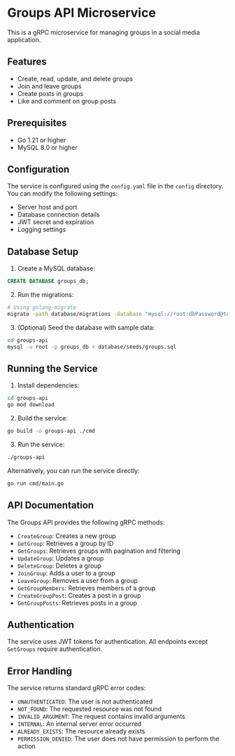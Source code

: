 # Groups API Microservice

This is a gRPC microservice for managing groups in a social media application.

## Features

- Create, read, update, and delete groups
- Join and leave groups
- Create posts in groups
- Like and comment on group posts

## Prerequisites

- Go 1.21 or higher
- MySQL 8.0 or higher

## Configuration

The service is configured using the `config.yaml` file in the `config` directory. You can modify the following settings:

- Server host and port
- Database connection details
- JWT secret and expiration
- Logging settings

## Database Setup

1. Create a MySQL database:

```sql
CREATE DATABASE groups_db;
```

2. Run the migrations:

```bash
# Using golang-migrate
migrate -path database/migrations -database "mysql://root:dbPassword@tcp(localhost:3306)/groups_db" up
```

3. (Optional) Seed the database with sample data:

```bash
cd groups-api
mysql -u root -p groups_db < database/seeds/groups.sql
```

## Running the Service

1. Install dependencies:

```bash
cd groups-api
go mod download
```

2. Build the service:

```bash
go build -o groups-api ./cmd
```

3. Run the service:

```bash
./groups-api
```

Alternatively, you can run the service directly:

```bash
go run cmd/main.go
```

## API Documentation

The Groups API provides the following gRPC methods:

- `CreateGroup`: Creates a new group
- `GetGroup`: Retrieves a group by ID
- `GetGroups`: Retrieves groups with pagination and filtering
- `UpdateGroup`: Updates a group
- `DeleteGroup`: Deletes a group
- `JoinGroup`: Adds a user to a group
- `LeaveGroup`: Removes a user from a group
- `GetGroupMembers`: Retrieves members of a group
- `CreateGroupPost`: Creates a post in a group
- `GetGroupPosts`: Retrieves posts in a group

## Authentication

The service uses JWT tokens for authentication. All endpoints except `GetGroups` require authentication.

## Error Handling

The service returns standard gRPC error codes:

- `UNAUTHENTICATED`: The user is not authenticated
- `NOT_FOUND`: The requested resource was not found
- `INVALID_ARGUMENT`: The request contains invalid arguments
- `INTERNAL`: An internal server error occurred
- `ALREADY_EXISTS`: The resource already exists
- `PERMISSION_DENIED`: The user does not have permission to perform the action